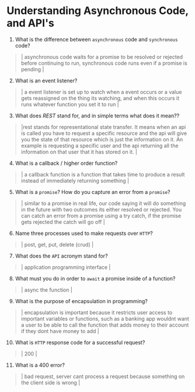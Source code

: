 # Understanding Asynchronous Code, and API's
01. What is the difference between `asynchronous` code and `synchronous` code?

  > | asynchronous code waits for a promise to be resolved or rejected before continuing to run, synchronous code runs even if a promise is pending |

02. What is an event listener?

  > | a event listener is set up to watch when a event occurs or a value gets reassigned on the thing its watching, and when this occurs it runs whatever function you set it to run  |

03. What does *REST* stand for, and in simple terms what does it mean??

  > |rest stands for representational state transfer. It means when an api is called you have to request a specific resource and the api will give you the state of that resource which is just the information on it. An example is requesting a specific user and the api returning all the information on that user that it has stored on it.  |

04. What is a callback / higher order function?

  > | a callback function is a function that takes time to produce a result instead of immediately returning something  |

05. What is a `promise`? How do you capture an error from a `promise`?

  > | similar to a promise in real life, our code saying it will do something in the future with two outcomes its either resolved or rejected. You can catch an error from a promise using a try catch, if the promise gets rejected the catch will go off |

06. Name three processes used to make requests over `HTTP`?

  > | post, get, put, delete (crud) |

07. What does the `API` acronym stand for?

  > | application programming interface  |

08. What must you do in order to `await` a promise inside of a function?

  > | async the function |

09. What is the purpose of encapsulation in programming?

  > | encapsulation is important because it restricts user access to important variables or functions, such as a banking app wouldnt want a user to be able to call the function that adds money to their account if they dont have money to add |

10. What is `HTTP` response code for a successful request?

  > | 200 |

11. What is a 400 error?

  > | bad request, server cant process a request because something on the client side is wrong  |
